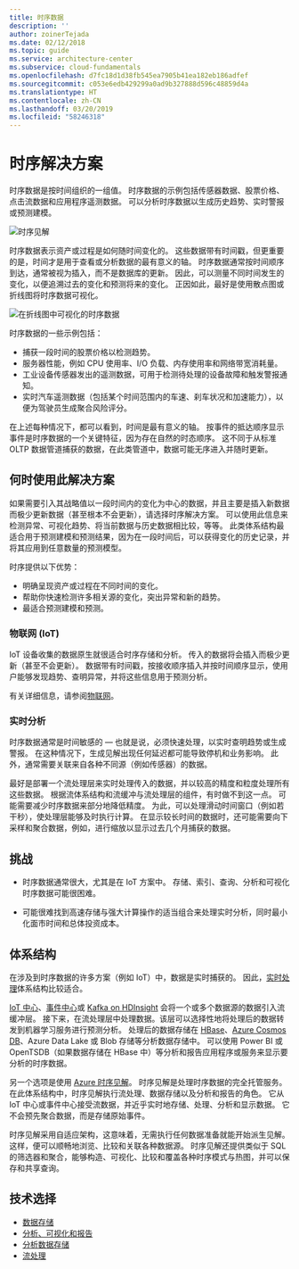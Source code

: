 ```yaml
---
title: 时序数据
description: ''
author: zoinerTejada
ms.date: 02/12/2018
ms.topic: guide
ms.service: architecture-center
ms.subservice: cloud-fundamentals
ms.openlocfilehash: d7fc18d1d38fb545ea7905b41ea182eb186adfef
ms.sourcegitcommit: c053e6edb429299a0ad9b327888d596c48859d4a
ms.translationtype: HT
ms.contentlocale: zh-CN
ms.lasthandoff: 03/20/2019
ms.locfileid: "58246318"
---
```

# <a name="time-series-solutions"></a>时序解决方案

时序数据是按时间组织的一组值。 时序数据的示例包括传感器数据、股票价格、点击流数据和应用程序遥测数据。 可以分析时序数据以生成历史趋势、实时警报或预测建模。

![时序见解](./images/time-series-insights.png)

时序数据表示资产或过程是如何随时间变化的。 这些数据带有时间戳，但更重要的是，时间才是用于查看或分析数据的最有意义的轴。 时序数据通常按时间顺序到达，通常被视为插入，而不是数据库的更新。 因此，可以测量不同时间发生的变化，以便追溯过去的变化和预测将来的变化。 正因如此，最好是使用散点图或折线图将时序数据可视化。

![在折线图中可视化的时序数据](./images/time-series-chart.png)

时序数据的一些示例包括：

- 捕获一段时间的股票价格以检测趋势。
- 服务器性能，例如 CPU 使用率、I/O 负载、内存使用率和网络带宽消耗量。
- 工业设备传感器发出的遥测数据，可用于检测待处理的设备故障和触发警报通知。
- 实时汽车遥测数据（包括某个时间范围内的车速、刹车状况和加速能力），以便为驾驶员生成聚合风险评分。

在上述每种情况下，都可以看到，时间是最有意义的轴。 按事件的抵达顺序显示事件是时序数据的一个关键特征，因为存在自然的时态顺序。 这不同于从标准 OLTP 数据管道捕获的数据，在此类管道中，数据可能无序进入并随时更新。

## <a name="when-to-use-this-solution"></a>何时使用此解决方案

如果需要引入其战略值以一段时间内的变化为中心的数据，并且主要是插入新数据而极少更新数据（甚至根本不会更新），请选择时序解决方案。 可以使用此信息来检测异常、可视化趋势、将当前数据与历史数据相比较，等等。 此类体系结构最适合用于预测建模和预测结果，因为在一段时间后，可以获得变化的历史记录，并将其应用到任意数量的预测模型。

时序提供以下优势：

- 明确呈现资产或过程在不同时间的变化。
- 帮助你快速检测许多相关源的变化，突出异常和新的趋势。
- 最适合预测建模和预测。

### <a name="internet-of-things-iot"></a>物联网 (IoT)

IoT 设备收集的数据原生就很适合时序存储和分析。 传入的数据将会插入而极少更新（甚至不会更新）。 数据带有时间戳，按接收顺序插入并按时间顺序显示，使用户能够发现趋势、查明异常，并将这些信息用于预测分析。

有关详细信息，请参阅[物联网](../big-data/index.md#internet-of-things-iot)。

### <a name="real-time-analytics"></a>实时分析

时序数据通常是时间敏感的 &mdash; 也就是说，必须快速处理，以实时查明趋势或生成警报。 在这种情况下，生成见解出现任何延迟都可能导致停机和业务影响。 此外，通常需要关联来自各种不同源（例如传感器）的数据。

最好是部署一个流处理层来实时处理传入的数据，并以较高的精度和粒度处理所有这些数据。 根据流体系结构和流缓冲与流处理层的组件，有时做不到这一点。 可能需要减少时序数据来部分地降低精度。 为此，可以处理滑动时间窗口（例如若干秒），使处理层能够及时执行计算。 在显示较长时间的数据时，还可能需要向下采样和聚合数据，例如，进行缩放以显示过去几个月捕获的数据。

## <a name="challenges"></a>挑战

- 时序数据通常很大，尤其是在 IoT 方案中。 存储、索引、查询、分析和可视化时序数据可能很困难。

- 可能很难找到高速存储与强大计算操作的适当组合来处理实时分析，同时最小化面市时间和总体投资成本。

## <a name="architecture"></a>体系结构

在涉及到时序数据的许多方案（例如 IoT）中，数据是实时捕获的。 因此，[实时处理](../big-data/real-time-processing.md)体系结构比较适合。

[IoT 中心](/azure/iot-hub/)、[事件中心](/azure/event-hubs/)或 [Kafka on HDInsight](/azure/hdinsight/kafka/apache-kafka-introduction) 会将一个或多个数据源的数据引入流缓冲层。 接下来，在流处理层中处理数据。该层可以选择性地将处理后的数据转发到机器学习服务进行预测分析。 处理后的数据存储在 [HBase](/azure/hdinsight/hbase/apache-hbase-overview)、[Azure Cosmos DB](/azure/cosmos-db/)、Azure Data Lake 或 Blob 存储等分析数据存储中。 可以使用 Power BI 或 OpenTSDB（如果数据存储在 HBase 中）等分析和报告应用程序或服务来显示要分析的时序数据。

另一个选项是使用 [Azure 时序见解](/azure/time-series-insights/)。 时序见解是处理时序数据的完全托管服务。 在此体系结构中，时序见解执行流处理、数据存储以及分析和报告的角色。 它从 IoT 中心或事件中心接受流数据，并近乎实时地存储、处理、分析和显示数据。 它不会预先聚合数据，而是存储原始事件。

时序见解采用自适应架构，这意味着，无需执行任何数据准备就能开始派生见解。 这样，便可以顺畅地浏览、比较和关联各种数据源。 时序见解还提供类似于 SQL 的筛选器和聚合，能够构造、可视化、比较和覆盖各种时序模式与热图，并可以保存和共享查询。

## <a name="technology-choices"></a>技术选择

- [数据存储](../technology-choices/data-storage.md)
- [分析、可视化和报告](../technology-choices/analysis-visualizations-reporting.md)
- [分析数据存储](../technology-choices/analytical-data-stores.md)
- [流处理](../technology-choices/stream-processing.md)